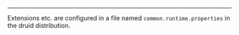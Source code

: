 
---

Extensions etc. are configured in a file named `common.runtime.properties` in the druid distribution.
